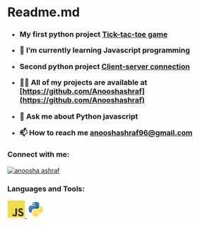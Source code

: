 # Readme.md
<h3 align="cente" Stepping into to the world of development</h3>

- My first python project [Tick-tac-toe game](https://github.com/Anooshashraf/TIC-TAC-TOE-repo)

- 🌱 I’m currently learning **Javascript programming**

- Second python project [Client-server connection](https://github.com/Anooshashraf/demo.py/tree/main)

- 👨‍💻 All of my projects are available at [https://github.com/Anooshashraf](https://github.com/Anooshashraf)

- 💬 Ask me about **Python javascript**

- 📫 How to reach me **anooshashraf96@gmail.com**

<h3 align="left">Connect with me:</h3>
<p align="left">
<a href="https://linkedin.com/in/anoosha ashraf" target="blank"><img align="center" src="https://raw.githubusercontent.com/rahuldkjain/github-profile-readme-generator/master/src/images/icons/Social/linked-in-alt.svg" alt="anoosha ashraf" height="30" width="40" /></a>
</p>

<h3 align="left">Languages and Tools:</h3>
<p align="left"> <a href="https://developer.mozilla.org/en-US/docs/Web/JavaScript" target="_blank" rel="noreferrer"> <img src="https://raw.githubusercontent.com/devicons/devicon/master/icons/javascript/javascript-original.svg" alt="javascript" width="40" height="40"/> </a> <a href="https://www.python.org" target="_blank" rel="noreferrer"> <img src="https://raw.githubusercontent.com/devicons/devicon/master/icons/python/python-original.svg" alt="python" width="40" height="40"/> </a> </p>
